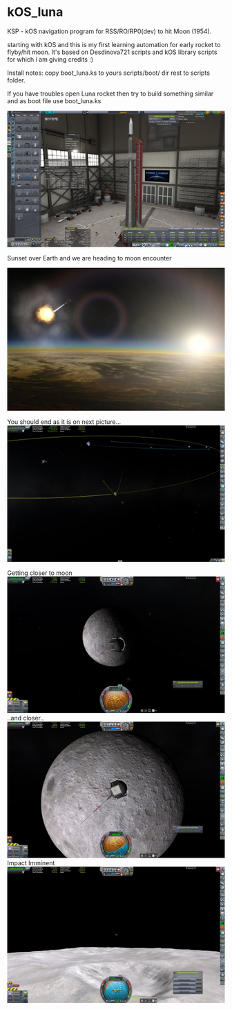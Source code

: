# kOS_luna
KSP - kOS navigation program for RSS/RO/RP0(dev) to hit Moon (1954).

starting with kOS and this is my first learning automation for early rocket to flyby/hit moon. It's based on Desdinova721
 scripts and kOS library scripts for which i am giving credits :) 

Install notes:
copy boot_luna.ks to yours scripts/boot/ dir
rest to scripts folder.

If you have troubles open Luna rocket then try to build something similar and as boot file use boot_luna.ks

![Alt text](screenshots/LunaA1_Assembly.jpg?raw=true "Assembly")

Sunset over Earth and we are heading to moon encounter

![Alt text](screenshots/Luna_Start.jpg?raw=true "Sunrise")

You should end as it is on next picture...
![Alt text](screenshots/LunaA1_trajectory.jpg?raw=true "trajectory")

Getting closer to moon
![Alt text](screenshots/Luna_A1.jpg?raw=true "Getting closer to moon")
..and closer..
![Alt text](screenshots/Luna_A1_2.jpg?raw=true "Getting closer to moon")
Impact Imminent
![Alt text](screenshots/Luna_A1_4.jpg?raw=true "Impact Imminent")
